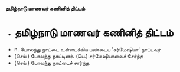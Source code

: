 **தமிழ்நாடு மாணவர் கணினித் திட்டம்**
- # தமிழ்நாடு மாணவர் கணினித் திட்டம்
- n. போலந்து நாட்டை உள்ளடக்கிய பண்டைய 'சர்மேஷியா' நாட்டவர்
- (செய்.) போலந்து நாட்டினர். (பெ.) சர்மேஷியாவைச் சேர்ந்த
- (செய்.) போலந்து நாட்டைச் சார்ந்த.

